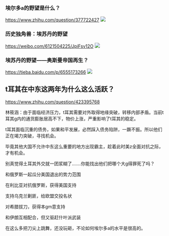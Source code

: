 ### 埃尔多a的野望是什么？
https://www.zhihu.com/question/377722427
![](https://pic4.zhimg.com/v2-da5aea5e5f14df2923a190086ea80e96_r.jpg?source=1940ef5c)

### 历史独角兽：埃苏丹的野望 ​​​​
https://weibo.com/6121504225/JpiFsv12O
![](https://wx3.sinaimg.cn/large/006GhcT7ly1gjq09suu6hj30of0wggoh.jpg)

### 埃苏丹的野望——奥斯曼帝国再生？
https://tieba.baidu.com/p/6555173266
![](http://tiebapic.baidu.com/forum/pic/item/18dca3cc7cd98d10c42c5053363fb80e7aec90dd.jpg)

## t耳其在中东这两年为什么这么活跃？
https://www.zhihu.com/question/423395768

林筱涵：由于面临经济压力，t耳其需要对外取得地缘突破，转移内部矛盾。当前t耳其g内的通货膨胀居高不下，物价上涨，严重影响了t耳其的稳定。

t耳其面临沉重的债务，如果和平发展，必然踩入债务陷阱，一蹶不振。所以他们正在竭力突破，寻找机会。

毕竟其他大国不允许中东这么重要的地方出现霸主，趁着此时美z全面对抗之际，才有机会。

别真觉得土耳其外交就一团浆糊了.......你能找出他们把哪个大g得罪死了吗？

和俄罗斯一起瓜分美国退出的势力范围

在利比亚对抗俄罗斯，获得美国支持

支持乌克兰剿匪，给欧盟交投名状

对希腊拔刀，获得本gm意支持

和伊朗互相配合，但又驱赶什叶派武装

在这么多把刀尖上跳舞，还没玩砸，不论如何埃尔多a的水平是很高的。

